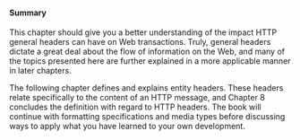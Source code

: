 
#### Summary

This chapter should give you a better understanding of the impact HTTP general headers can have on Web transactions. Truly, general headers dictate a great deal about the flow of information on the Web, and many of the topics presented here are further explained in a more applicable manner in later chapters.

The following chapter defines and explains entity headers. These headers relate specifically to the content of an HTTP message, and Chapter 8 concludes the definition with regard to HTTP headers. The book will continue with formatting specifications and media types before discussing ways to apply what you have learned to your own development.